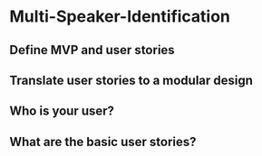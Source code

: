 # Multi-Speaker-Identification

## Define MVP and user stories



## Translate user stories to a modular design

## Who is your user?

## What are the basic user stories?
